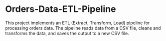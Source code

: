 # Orders-Data-ETL-Pipeline
This project implements an ETL (Extract, Transform, Load) pipeline for processing orders data. The pipeline reads data from a CSV file, cleans and transforms the data, and saves the output to a new CSV file.

